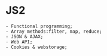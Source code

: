 # JS2


    - Functional programming;
    - Array methods:filter, map, reduce;
    - JSON & AJAX;
    - Web API;
    - Cookies & webstorage;
    


      

